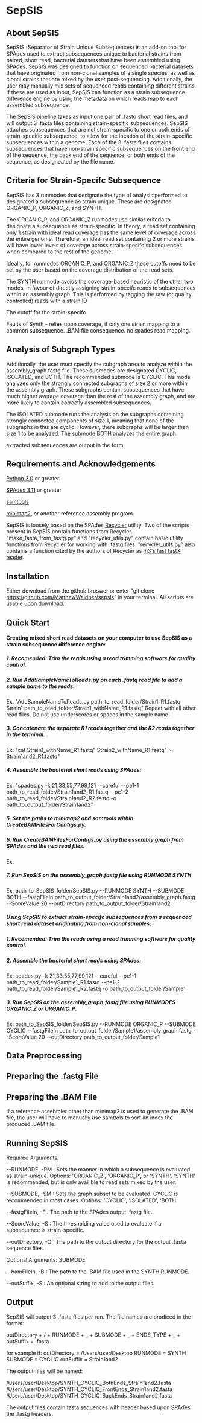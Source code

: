 # SepSIS

## About SepSIS

SepSIS (Separator of Strain Unique Subsequences) is an add-on tool for SPAdes used to extract subsequences unique to bacterial strains from paired, short read, bacterial datasets that have been assembled using SPAdes. SepSIS was designed to function on sequenced bacterial datasets that have originated from non-clonal samples of a single species, as well as clonal strains that are mixed by the user post-sequencing. Additionally, the user may manually mix sets of sequenced reads containing different strains. If these are used as input, SepSIS can function as a strain subsequence difference engine by using the metadata on which reads map to each assembled subsequence. 

The SepSIS pipeline takes as input one pair of .fastq short read files, and will output 3 .fasta files containing strain-specific subsequences. SepSIS attaches subsequences that are not strain-specific to one or both ends of strain-specific subsequence, to allow for the location of the strain-specific subsequences within a genome. Each of the 3 .fasta files contains subsequences that have non-strain specific subsequences on the front end of the sequence, the back end of the sequence, or both ends of the sequence, as designeated by the file name.

## Criteria for Strain-Specifc Subsequence

SepSIS has 3 runmodes that designate the type of analysis performed to designated a subsequence as strain unique. These are designated ORGANIC_P, ORGANIC_Z, and SYNTH. 

The ORGANIC_P, and ORGANIC_Z runmodes use similar criteria to designate a subsequence as strain-specific. In theory, a read set containing only 1 strain with ideal read coverage has the same level of coverage across the entire genome. Therefore, an ideal read set containing 2 or more strains will have lower levels of coverage across strain-specifc subsequences when compared to the rest of the genome. 



Ideally, for runmodes ORGANIC_P, and ORGANIC_Z these cutoffs need to be set by the user based on the coverage distribution of the read sets. 


The SYNTH runmode avoids the coverage-based heuristic of the other two modes, in favour of directly assigning strain-specifc reads to subsequences within an assembly graph. This is performed by tagging the raw (or quality controlled) reads with a strain ID 

The cutoff for the strain-specifc 


Faults of Synth - relies upon coverage, if only one strain mapping to a common subsequence. .BAM file consequence. no spades read mapping.

## Analysis of Subgraph Types

Additionally, the user must specify the subgraph area to analyze within the assembly_graph.fastg file. These submodes are designated CYCLIC, ISOLATED, and BOTH. The recommended submode is CYCLIC. This mode analyzes only the strongly connected subgraphs of size 2 or more within the assembly graph. These subgraphs contain subsequences that have much higher average coverage than the rest of the assembly graph, and are more likely to contain correctly assembled subsequences. 


The ISOLATED submode runs the analysis on the subgraphs containing strongly connected components of size 1, meaning that none of the subgraphs in this are cyclic. However, there subgraphs will be larger than size 1 to be analyzed. The submode BOTH analyzes the entire graph.

extracted subsequences are output in the form 

## Requirements and Acknowledgements

[Python 3.0](https://www.python.org/downloads/) or greater.

[SPAdes 3.11](https://github.com/ablab/spades) or greater.

[samtools](http://www.htslib.org/)

[minimap2](https://github.com/lh3/minimap2), or another reference assembly program.

SepSIS is loosely based on the SPAdes [Recycler](https://github.com/Shamir-Lab/Recycler) utility. Two of the scripts present in SepSIS contain functions from Recycler. "make_fasta_from_fastg.py" and "recycler_utils.py" contain basic utility functions from Recycler for working with .fastg files. "recycler_utils.py" also contains a function cited by the authors of Recycler as [lh3's fast fastX reader](https://github.com/lh3/readfq/blob/master/readfq.py).

## Installation

Either download from the github broswer or enter "git clone https://github.com/MatthewWaldner/sepsis" in your terminal. All scripts are usable upon download.

## Quick Start

#### Creating mixed short read datasets on your computer to use SepSIS as a strain subsequence difference engine:

##### 1. Recomended: Trim the reads using a read trimming software for quality control.

##### 2. Run AddSampleNameToReads.py on each .fastq read file to add a sample name to the reads.

Ex: "AddSampleNameToReads.py path_to_read_folder/Strain1_R1.fastq Strain1 path_to_read_folder/Strain1_withName_R1.fastq" Repeat with all other read files. Do not use underscores or spaces in the sample name.

##### 3. Concatenate the separate R1 reads together and the R2 reads together in the terminal.
  
Ex: "cat Strain1_withName_R1.fastq" Strain2_withName_R1.fastq" > Strain1and2_R1.fastq"
  
##### 4. Assemble the bacterial short reads using SPAdes:

Ex: "spades.py -k 21,33,55,77,99,121 --careful --pe1-1 path_to_read_folder/Strain1and2_R1.fastq --pe1-2 path_to_read_folder/Strain1and2_R2.fastq -o path_to_output_folder/Strain1and2"

##### 5. Set the paths to minimap2 and samtools within CreateBAMFilesForContigs.py.

##### 6. Run CreateBAMFilesForContigs.py using the assembly graph from SPAdes and the two read files.

Ex:

##### 7. Run SepSIS on the assembly_graph.fastg file using RUNMODE SYNTH

Ex: path_to_SepSIS_folder/SepSIS.py --RUNMODE SYNTH --SUBMODE BOTH --fastgFileIn path_to_output_folder/Strain1and2/assembly_graph.fastg --ScoreValue 20 --outDirectory path_to_output_folder/Strain1and2


##### Using SepSIS to extract strain-specifc subsequences from a sequenced short read dataset originating from non-clonal samples:

##### 1. Recomended: Trim the reads using a read trimming software for quality control.

##### 2. Assemble the bacterial short reads using SPAdes:
  
Ex: spades.py -k 21,33,55,77,99,121 --careful --pe1-1 path_to_read_folder/Sample1_R1.fastq --pe1-2 path_to_read_folder/Sample1_R2.fastq -o path_to_output_folder/Sample1

##### 3. Run SepSIS on the assembly_graph.fastg file using RUNMODES ORGANIC_Z or ORGANIC_P.
  
Ex: path_to_SepSIS_folder/SepSIS.py --RUNMODE ORGANIC_P --SUBMODE CYCLIC --fastgFileIn path_to_output_folder/Sample1/assembly_graph.fastg --ScoreValue 20 --outDirectory path_to_output_folder/Sample1

## Data Preprocessing




## Preparing the .fastg File

## Preparing the .BAM File

If a reference assebmler other than minimap2 is used to generate the .BAM file, the user will have to manually use samttols to sort an index the produced .BAM file.

## Running SepSIS


Required Arguments:

--RUNMODE, -RM : Sets the manner in which a subsequence is evaluated as strain-unique. Options: 'ORGANIC_Z', 'ORGANIC_P', or 'SYNTH'. 'SYNTH' is recommended, but is only availible to read sets mixed by the user.

--SUBMODE, -SM : Sets the graph subset to be evaluated. CYCLIC is recommended in most cases. Options: 'CYCLIC', 'ISOLATED', 'BOTH'

--fastgFileIn, -F : The path to the SPAdes output .fastg file.

--ScoreValue, -S : The thresholding value used to evaluate if a subsequence is strain-specific.

--outDirectory, -O : The path to the output directory for the output .fasta sequence files.

Optional Arguments: SUBMODE

--bamFileIn, -B : The path to the .BAM file used in the SYNTH RUNMODE.

--outSuffix, -S : An optional string to add to the output files.


## Output

SepSIS will output 3 .fasta files per run. The file names are prodiced in the format:

outDirectory + / + RUNMODE + _ + SUBMODE + _ + ENDS_TYPE + _ + outSuffix + .fasta

for example if:
outDirectory = /Users/user/Desktop
RUNMODE = SYNTH
SUBMODE = CYCLIC
outSuffix = Strain1and2

The output files will be named:

/Users/user/Desktop/SYNTH_CYCLIC_BothEnds_Strain1and2.fasta
/Users/user/Desktop/SYNTH_CYCLIC_FrontEnds_Strain1and2.fasta
/Users/user/Desktop/SYNTH_CYCLIC_BackEnds_Strain1and2.fasta

The output files contain fasta sequences with header based upon SPAdes the .fastg headers.

